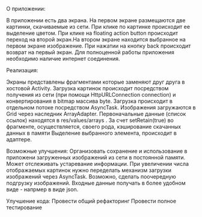 
О приложении:

В приложении есть два экрана. На первом экране размещаются две картинки, скачиваемые из сети.
При  клике по картинке происходит ее выделение цветом. При клике на floating action button
происходит переход на второй экран.На втором экране находится выбранное на первом экране изображение.
При нажатии на кнопку back происходит возврат на первый экран.
Для полноценной работы приложения необходимо наличие интернет соединения.

Реализация:

Экраны представлены фрагментами которые заменяют друг друга  в хостовой Activity.
Загрузка картинок происходит посредством получения  из сети (при помощи  HttpURLConnection connection)
и конвертирования в bitmap массива byte. Загрузка происходит в отдельном потоке посредством AsyncTask.
Изображения загружаются в Grid через наследник ArrayAdapter. Первоначальные данные (список ссылок)
 находятся в res/values/arrays . За счет setRetain(true) во фрагменте, осуществляется, своего рода,
кэширование скачанных данных в памяти
Выделение выбранного элемента, происходит в адаптере.

Возможные улучшения:
Организовать сохранение и использование в приложени загруженных изображений из сети в постоянной памяти.
Может отслеживать устаревание информации.
При увеличении числа отображаемых картинок нужно переделать механизм загрузки изображений через AsyncTask.
Возможно, сделать поочередную подгрузку изображений.
Входные данные получать в более удобном  виде - напрмер в виде json.

Улучшение кода:
Провести общий рефакторинг
Провести полное тестирование